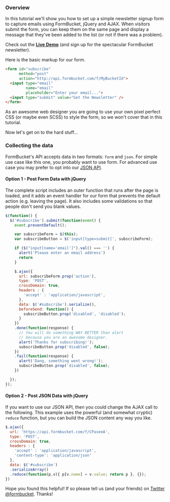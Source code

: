 ### Overview

In this tutorial we'll show you how to set up a simple newsletter signup form to capture emails using FormBucket, jQuery and AJAX. When visitors submit the form, you can keep them on the same page and display a message that they've been added to the list (or not if there was a problem).

Check out the [**Live Demo**](/newsletter/) (and sign up for the spectacular FormBucket newsletter).

Here is the basic markup for our form.

```html
<form id="subscribe"
      method="post"
      action="http://api.formbucket.com/f/MyBucketId">
  <input type="email"
         name="email"
         placeholder="Enter your email...">
  <input type="submit" value="Get the Newsletter" />
</form>
```

As an awesome web designer you are going to use your own pixel perfect CSS (or maybe even SCSS) to style the form, so we won't cover that in this tutorial.

Now let's get on to the hard stuff...

### Collecting the data

FormBucket's API accepts data in two formats: `form` and `json`. For simple use case like this one, you probably want to use form. For advanced use case you may prefer to opt into our [JSON API](/docs/api/).

#### Option 1 - Post Form Data with jQuery

The complete script includes an outer function that runs after the
page is loaded, and it adds an event handler for our form that prevents the default
action (e.g. leaving the page). It also includes some validations so that people
don't send you blank values.

```js
$(function() {
  $('#subscribe').submit(function(event) {
    event.preventDefault();

    var subscribeForm = $(this);
    var subscribeButton = $('input[type=submit]', subscribeForm);

    if ($("input[name='email']").val() === '') {
      alert('Please enter an email address')
      return
    }

    $.ajax({
      url: subscribeForm.prop('action'),
      type: 'POST',
      crossDomain: true,
      headers : {
        'accept' : 'application/javascript',
      },
      data: $('#subscribe').serialize(),
      beforeSend: function() {
        subscribeButton.prop('disabled', 'disabled');
      }
    })
    .done(function(response) {
      // You will do something WAY BETTER than alert
      // because you are an awesome designer.
      alert('Thanks for subscribing!');
      subscribeButton.prop('disabled', false);
    })
    .fail(function(response) {
      alert('Dang, something went wrong!');
      subscribeButton.prop('disabled', false);
    })

  });
});
```

#### Option 2 - Post JSON Data with jQuery

If you want to use our JSON API, then you could change the AJAX call to the following. This example uses the powerful (and somewhat cryptic) `reduce` function, but you can build the JSON content any way you like.

```js
$.ajax({
  url: 'https://api.formbucket.com/f/CPaseeA',
  type: 'POST',
  crossDomain: true,
  headers : {
    'accept' : 'application/javascript',
    'content-type': 'application/json'
  },
  data: $('#subscribe')
  .serializeArray()
  .reduce(function(p,v){ p[v.name] = v.value; return p }, {});
})
```

Hope you found this helpful! If so please tell us (and your friends) on [Twitter @formbucket](https://twitter.com/FormBucket). Thanks!
